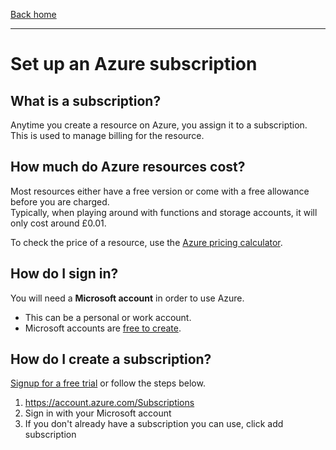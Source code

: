 [Back home](/README.md)

---

# Set up an Azure subscription

## What is a subscription?
Anytime you create a resource on Azure, you assign it to a subscription.<br>
This is used to manage billing for the resource.

## How much do Azure resources cost?
Most resources either have a free version or come with a free allowance before you are charged.<br>
Typically, when playing around with functions and storage accounts, it will only cost around £0.01.

To check the price of a resource, use the [Azure pricing calculator](https://azure.microsoft.com/en-gb/pricing/calculator/).

## How do I sign in?
You will need a **Microsoft account** in order to use Azure.
* This can be a personal or work account.
* Microsoft accounts are [free to create](https://account.microsoft.com/account).

## How do I create a subscription?
[Signup for a free trial](https://azure.microsoft.com/en-gb/free/) or follow the steps below.

1. https://account.azure.com/Subscriptions
2. Sign in with your Microsoft account
3. If you don't already have a subscription you can use, click add subscription
